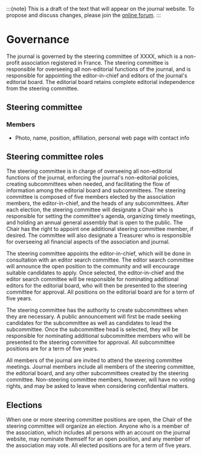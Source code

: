 :::{note}
This is a draft of the text that will appear on the journal website. To propose and discuss changes, please join the [online forum](#forum).
:::

# Governance

The journal is governed by the steering committee of XXXX, which is a non-profit association registered in France. The steering committee is responsible for overseeing all non-editorial functions of the journal, and is responsible for appointing the editor-in-chief and editors of the journal's editorial board. The editorial board retains complete editorial independence from the steering committee.
## Steering committee

### Members

* Photo, name, position, affiliation, personal web page with contact info

## Steering committee roles

The steering committee is in charge of overseeing all non-editorial functions of the journal, enforcing the journal's non-editorial policies, creating subcommittees when needed, and facilitating the flow of information among the editorial board and subcommittees. The steering committee is composed of five members elected by the association members, the editor-in-chief, and the heads of any subcommittees. After each election, the steering committee will designate a Chair who is responsible for setting the committee's agenda, organizing timely meetings, and holding an annual general assembly that is open to the public. The Chair has the right to appoint one additional steering committee member, if desired. The committee will also designate a Treasurer who is responsible for overseeing all financial aspects of the association and journal.

The steering committee appoints the editor-in-chief, which will be done in consultation with an editor search committee. The editor search committee will announce the open position to the community and will encourage suitable candidates to apply. Once selected, the editor-in-chief and the editor search committee will be responsible for nominating additional editors for the editorial board, who will then be presented to the steering committee for approval. All positions on the editorial board are for a term of five years.

The steering committee has the authority to create subcommittees when they are necessary. A public announcement will first be made seeking candidates for the subcommittee as well as candidates to lead the subcommittee. Once the subcommittee head is selected, they will be responsible for nominating additional subcommittee members who will be presented to the steering committee for approval. All subcommittee positions are for a term of five years.

All members of the journal are invited to attend the steering committee meetings. Journal members include all members of the steering committee, the editorial board, and any other subcommittees created by the steering committee. Non-steering committee members, however, will have no voting rights, and may be asked to leave when considering confidential matters.

## Elections

When one or more steering committee positions are open, the Chair of the steering committee will organize an election. Anyone who is a member of the association, which includes all persons with an account on the journal website, may nominate themself for an open position, and any member of the association may vote. All elected positions are for a term of five years.
